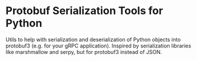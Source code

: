 # Protobuf Serialization Tools for Python

Utils to help with serialization and deserialization of Python objects into protobuf3 (e.g. for your gRPC application). Inspired by serialization libraries like marshmallow and serpy, but for protobuf3 instead of JSON.
